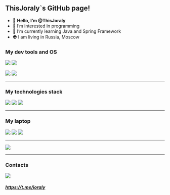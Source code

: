 ## ThisJoraly`s GitHub page!
- 👋 **Hello, I’m @ThisJoraly**
- 👀 I’m interested in programming
- 🌱 I’m currently learning Java and Spring Framework
- 👽 I am living in Russia, Moscow

### My dev tools and OS
![](https://img.shields.io/badge/Visual_Studio_Code-0078D4?style=for-the-badge&logo=visual%20studio%20code&logoColor=white)
![](https://img.shields.io/badge/IntelliJ_IDEA-000000.svg?style=for-the-badge&logo=intellij-idea&logoColor=white)

![](https://img.shields.io/badge/Windows-0078D6?style=for-the-badge&logo=windows&logoColor=white)
![](https://img.shields.io/badge/manjaro-35BF5C?style=for-the-badge&logo=manjaro&logoColor=white)
***
### My technologies stack
![](https://img.shields.io/badge/Java-ED8B00?style=for-the-badge&logo=openjdk&logoColor=white)
![](https://img.shields.io/badge/Spring-6DB33F?style=for-the-badge&logo=spring&logoColor=white)
![](https://img.shields.io/badge/C%23-239120?style=for-the-badge&logo=c-sharp&logoColor=white)
***
### My laptop
![](https://img.shields.io/badge/Windows-MSI_Modern_14_c12m-0078D6?style=for-the-badge&logo=windows&logoColor=white)
![](https://img.shields.io/badge/Intel-Core_i5_1235u-0071C5?style=for-the-badge&logo=intel&logoColor=white)
![](https://img.shields.io/badge/RAM-8_GB-0071C5?style=for-the-badge&logo=&logoColor=white)
***
![](https://github-readme-stats.vercel.app/api/top-langs/?username=ThisJoraly&theme=)
***
### Contacts
![](https://img.shields.io/badge/Telegram-2CA5E0?style=for-the-badge&logo=telegram&logoColor=white)

#### *https://t.me/joraly*
<!---
ThisJoraly/ThisJoraly is a ✨ special ✨ repository because its `README.md` (this file) appears on your GitHub profile.
You can click the Preview link to take a look at your changes.
--->
